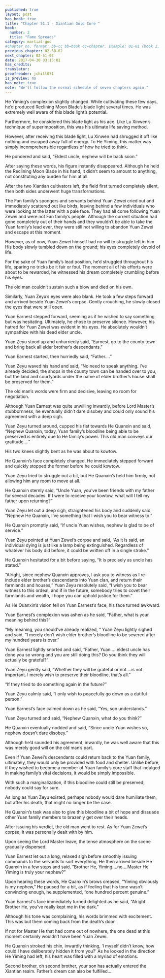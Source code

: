 ```yaml
---
published: true
layout: post
has_book: true
title: "Chapter 51.1 - Xiantian Gold Core "
book:
  number: 2
  title: "Fame Spreads"
category: martial-god
#chapter no. format: bb-cc bb=book cc=chapter. Example: 01-01 (book 1, chapter 1)
previous_chapter: 02-50-02
next_chapter: 02-51-02
date: 2017-04-30 03:15:01 
has_credits:
translator:
proofreader: jchill071
is_preview: no
has_note: true
note: "We'll follow the normal schedule of seven chapters again."
---
```

He Yiming’s complexion slightly changed. While cultivating these few days, he’d produced Reclining Moon Blade’s blade light several times. He was extremely well aware of this blade light’s potential.

Furthermore, he considered this blade light as his ace. Like Lu Xinwen’s technique of superimposition, this was his ultimate life saving method.
<!--more-->

However, after receiving this blade light, Lu Xinwen had shrugged it off like nothing and escaped away full of energy. To He Yiming, this matter was simply incomprehensible regardless of how he tried to think.

He pondered and said, “Eldest uncle, nephew will be back soon.”

After saying these words, his figure instantly disappeared. Although he held the Reclining Moon Blade in his hand, it didn’t seem to amount to anything, not constituting any burden for him at all.

After the two Xiantian cultivators left, the field first turned completely silent, then both sides underwent huge transformations.

The Fan family’s spongers and servants behind Yuan Zewei cried out and immediately scattered out like birds, leaving behind a few individuals who were looking at the latter with a pale face. They had all come following Yuan Zewei and were not Fan family’s people. Although the current situation had gone completely out of their hands and they wouldn’t be able to take the Yuan family’s lead ever, they were still not willing to abandon Yuan Zewei and escape at this moment.

However, as of now, Yuan Zewei himself had no will to struggle left in him. His body slowly tumbled down on the ground; his eyes completely devoid of life.

For the sake of Yuan family’s lead position, he’d struggled throughout his life, sparing no tricks be it fair or foul. The moment all of his efforts were about to be rewarded, he witnessed his dream completely crumbling before his eyes.

The old man couldn’t sustain such a blow and died on his own.

Similarly, Yuan Zeyu’s eyes were also blank. He took a few steps forward and arrived beside Yuan Zewei’s corpse. Gently crouching, he slowly closed the eyes that were still open.

Yuan Earnest stepped forward, seeming as if he wished to say something but was hesitating. Ultimately, he chose to preserve silence. However, his hatred for Yuan Zewei was evident in his eyes. He absolutely wouldn’t sympathize with his dead elder uncle.

Yuan Zeyu stood up and unhurriedly said, “Earnest, go to the county town and bring back all elder brother’s descendants.”

Yuan Earnest started, then hurriedly said, “Father….”

Yuan Zeyu waved his hand and said, “No need to speak anything. I’ve already decided; the shops in the county town can be handed over to you, but the land and courtyards under the name of elder brother’s house shall be preserved for them.”

The old man’s words were firm and decisive, leaving no room for negotiation.

Although Yuan Earnest was quite unwilling inwardly, before Lord Master’s stubbornness, he eventually didn’t dare disobey and could only sound his agreement with a deep sigh.

Yuan Zeyu turned around, cupped his fist towards He Quanxin and said, “Nephew Quanxin, today, Yuan family’s bloodline being able to be preserved is entirely due to He family’s power. This old man conveys our gratitude….”

His two knees slightly bent as he was about to kowtow.

He Quanxin’s face completely changed. He immediately stepped forward and quickly stopped the former before he could kowtow.

Yuan Zeyu tried to struggle out a bit, but He Quanxin’s held him firmly, not allowing him any room to move at all.

He Quanxin sternly said, “Uncle Yuan, you’ve been friends with my father for several decades. If I were to receive your kowtow, what will I tell my father upon returning?”

Yuan Zeyu let out a deep sigh, straightened his body and suddenly said, “Nephew He Quanxin, I’ve something that I wish you to bear witness to.”

He Quanxin promptly said, “If uncle Yuan wishes, nephew is glad to be of service.”

Yuan Zeyu pointed at Yuan Zewei’s corpse and said, “As it is said, an individual dying is just like a lamp being extinguished. Regardless of whatever his body did before, it could be written off in a single stroke.”

He Quanxin hesitated for a bit before saying, “It is precisely as uncle has stated.”

“Alright, since nephew Quanxin approves, I ask you to witness as I re-include elder brother’s descendants into Yuan clan, and return their farmlands and houses,” Yuan Zeyu resolutely said, “I wish you to bear witness to this ordeal, and if in the future, somebody tries to covet their farmlands and wealth, I hope you can uphold justice for them.”

As He Quanxin’s vision fell on Yuan Earnest’s face, his face turned awkward.

Yuan Earnest’s complexion was ashen as he said, “Father, what is your meaning behind this?”

“My meaning, you should’ve already realized, “ Yuan Zeyu lightly sighed and said, “I merely don’t wish elder brother’s bloodline to be severed after my hundred years is over.”

Yuan Earnest lightly snorted and said, “Father, Yuan…..eldest uncle has done you so wrong and you are still doing this? Do you think they will actually be grateful?”

Yuan Zeyu gently said, “Whether they will be grateful or not….is not important. I merely wish to preserve their bloodline, that’s all.”

“If they tried to do something again in the future?”

Yuan Zeyu calmly said, “I only wish to peacefully go down as a dutiful person.”

Yuan Earnest’s face calmed down as he said, “Yes, son understands.”

Yuan Zeyu turned and said, “Nephew Quanxin, what do you think?”

He Quanxin eventually nodded and said, “Since uncle Yuan wishes so, nephew doesn’t dare disobey.”

Although he’d sounded his agreement, inwardly, he was well aware that this was merely good will on the old man’s part.

Even if Yuan Zewei’s descendants could return back to the Yuan family, ultimately, they would only be provided with food and shelter. Unlike before, if they wished to become a member of Yuan family’s core staff that indulged in making family’s vital decisions, it would be simply impossible.

With such a marginalization, if this bloodline could still be preserved, nobody could say for sure.

As long as Yuan Zeyu existed, perhaps nobody would dare humiliate them, but after his death, that might no longer be the case.

He Quanxin’s task was also to give this bloodline a bit of hope and dissuade other Yuan family members to brazenly get over their heads.

After issuing his verdict, the old man went to rest. As for Yuan Zewei’s corpse, it was personally dealt with by him.

Upon seeing the Lord Master leave, the tense atmosphere on the scene gradually dispersed.

Yuan Earnest let out a long, relaxed sigh before smoothly issuing commands to the servants to sort everything. He then arrived beside He Quanxin in a few steps and said, “Brother He, Yiming….no….Master He Yiming is truly your nephew?”

Upon hearing these words, He Quanxin’s brows creased, “Yiming obviously is my nephew,” He paused for a bit, as if feeling that his tone wasn’t convincing enough, he supplemented, “one hundred percent genuine.”

Yuan Earnest's face immediately turned delighted as he said, “Alright. Brother He, you’ve really kept me in the dark.”

Although his tone was complaining, his words brimmed with excitement. This was but them coming back from the death’s door.

If not for Master He that had come out of nowhere, the one dead at this moment certainly wouldn’t have been Yuan Zewei.

He Quanxin stroked his chin, inwardly thinking, ‘I myself didn’t know, how could I have deliberately hidden it from you?’ As he looked in the direction He Yiming had left, his heart was filled with a myriad of emotions.

Second brother, oh second brother, your son has actually entered the Xiantian realm. Father’s dream can also be fulfilled….

